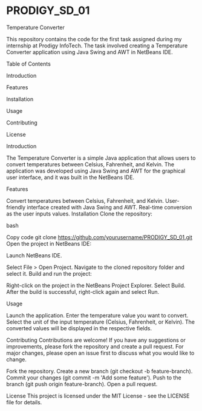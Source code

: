 # PRODIGY_SD_01
Temperature Converter


This repository contains the code for the first task assigned during my internship at Prodigy InfoTech. The task involved creating a Temperature Converter application using Java Swing and AWT in NetBeans IDE.

Table of Contents

Introduction

Features

Installation

Usage

Contributing

License

Introduction

The Temperature Converter is a simple Java application that allows users to convert temperatures between Celsius, Fahrenheit, and Kelvin. The application was developed using Java Swing and AWT for the graphical user interface, and it was built in the NetBeans IDE.

Features

Convert temperatures between Celsius, Fahrenheit, and Kelvin.
User-friendly interface created with Java Swing and AWT.
Real-time conversion as the user inputs values.
Installation
Clone the repository:

bash

Copy code
git clone https://github.com/yourusername/PRODIGY_SD_01.git
Open the project in NetBeans IDE:

Launch NetBeans IDE.

Select File > Open Project.
Navigate to the cloned repository folder and select it.
Build and run the project:

Right-click on the project in the NetBeans Project Explorer.
Select Build.
After the build is successful, right-click again and select Run.

Usage

Launch the application.
Enter the temperature value you want to convert.
Select the unit of the input temperature (Celsius, Fahrenheit, or Kelvin).
The converted values will be displayed in the respective fields.

Contributing
Contributions are welcome! If you have any suggestions or improvements, please fork the repository and create a pull request. For major changes, please open an issue first to discuss what you would like to change.

Fork the repository.
Create a new branch (git checkout -b feature-branch).
Commit your changes (git commit -m 'Add some feature').
Push to the branch (git push origin feature-branch).
Open a pull request.

License
This project is licensed under the MIT License - see the LICENSE file for details.
